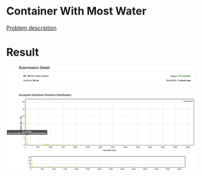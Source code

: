 # Container With Most Water

[Problem description](https://leetcode.com/problems/container-with-most-water/description)

# Result

![result](result.png)
